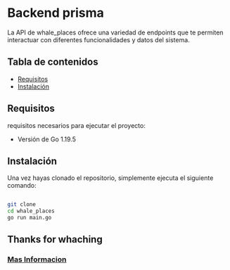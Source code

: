 # Backend prisma

La API de whale_places ofrece una variedad de endpoints que te permiten interactuar con diferentes funcionalidades y datos del sistema.

## Tabla de contenidos

- [Requisitos](#requisitos)
- [Instalación](#instalación)

## Requisitos

requisitos necesarios para ejecutar el proyecto:

- Versión de Go 1.19.5

## Instalación

Una vez hayas clonado el repositorio, simplemente ejecuta el siguiente comando:

```bash

git clone 
cd whale_places
go run main.go

```

## Thanks for whaching

### [Mas Informacion](https://www.youtube.com/watch?v=dQw4w9WgXcQ)